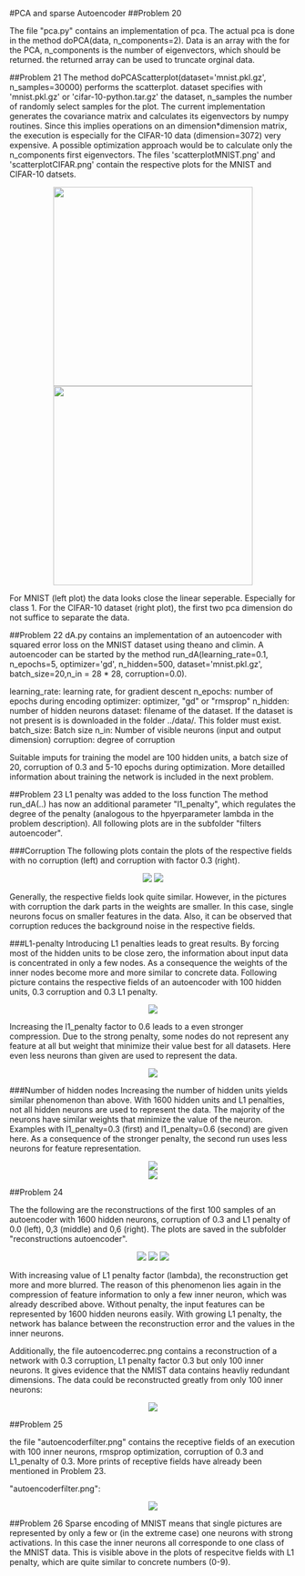 #PCA and sparse Autoencoder
##Problem 20

The file "pca.py" contains an implementation of pca. The actual pca is done in the method doPCA(data, n_components=2). Data is an array with the for the PCA, n_components is the number of eigenvectors, which should be returned. the returned array can be used to truncate orginal data.

##Problem 21
The method doPCAScatterplot(dataset='mnist.pkl.gz', n_samples=30000) performs the scatterplot. dataset specifies with 'mnist.pkl.gz' or 'cifar-10-python.tar.gz' the dataset, n_samples the number of randomly select samples for the plot. The current implementation generates the covariance matrix and calculates its eigenvectors by numpy routines. Since this implies operations on an dimension*dimension matrix, the execution is especially for the CIFAR-10 data (dimension=3072) very expensive. A possible optimization approach would be to calculate only the n_components first eigenvectors.
The files 'scatterplotMNIST.png' and 'scatterplotCIFAR.png' contain the respective plots for the MNIST and CIFAR-10 datsets.

<p align="center">
  <img src="scatterplotMNIST.png" width="350"/>
  <img src="scatterplotCIFAR.png" width="350"/>
</p>


For MNIST (left plot) the data looks close the linear seperable. Especially for class 1. For the CIFAR-10 dataset (right plot), the first two pca dimension do not suffice to separate the data.

##Problem 22
dA.py contains an implementation of an autoencoder with squared error loss on the MNIST dataset using theano and climin. A autoencoder can be started by the method run_dA(learning_rate=0.1, n_epochs=5, optimizer='gd', n_hidden=500, dataset='mnist.pkl.gz', batch_size=20,n_in = 28 * 28, corruption=0.0).

learning_rate: learning rate, for gradient descent
n_epochs: number of epochs during encoding
optimizer: optimizer, "gd" or "rmsprop"
n_hidden: number of hidden neurons
dataset: filename of the dataset. If the dataset is not present is is downloaded in the folder ../data/. This folder must exist.
batch_size: Batch size
n_in: Number of visible neurons (input and output dimension)
corruption: degree of corruption


Suitable imputs for training the model are 100 hidden units, a batch size of 20, corruption of 0.3 and 5-10 epochs during optimization. More detailled information about training the network is included in the next problem.

##Problem 23
L1 penalty was added to the loss function The method run_dA(..) has now an additional parameter "l1_penalty", which regulates the degree of the penalty (analogous to the hpyerparameter lambda in the problem description). All following plots are in the subfolder "filters autoencoder".

###Corruption
The following plots contain the plots of the respective fields with no corruption (left) and corruption with factor 0.3 (right).

<p align="center">
  <img src="filters autoencoder/filters_rmsprop n_hidden=100corruption=0.0 and l1_pen=0.0.png"/>
  <img src="filters autoencoder/filters_rmsprop n_hidden=100corruption=0.3 and l1_pen=0.0.png"/>
</p>

Generally, the respective fields look quite similar. However, in the pictures with corruption the dark parts in the weights are smaller. In this case, single neurons focus on smaller features in the data. Also, it can be observed that corruption reduces the background noise in the respective fields.

###L1-penalty
Introducing L1 penalties leads to great results. By forcing most of the hidden units to be close zero, the information about input data is concentrated in only a few nodes. As a consequence the weights of the inner nodes become more and more similar to concrete data.
Following picture contains the respective fields of an autoencoder with 100 hidden units, 0.3 corruption and 0.3 L1 penalty.

<p align="center">
  <img src="filters autoencoder/filters_rmsprop n_hidden=100corruption=0.3 and l1_pen=0.3.png"/>
</p>

Increasing the l1_penalty factor to 0.6 leads to a even stronger compression. Due to the strong penalty, some nodes do not represent any feature at all but weight that minimize their value best for all datasets. Here even less neurons than given are used to represent the data.

<p align="center">
  <img src="filters autoencoder/filters_rmsprop n_hidden=100corruption=0.3 and l1_pen=0.6.png"/>
</p>

###Number of hidden nodes
Increasing the number of hidden units yields similar phenomenon than above. With 1600 hidden units and L1 penalties, not all hidden neurons are used to represent the data. The majority of the neurons have similar weights that minimize the value of the neuron. Examples with l1_penalty=0.3 (first) and l1_penalty=0.6 (second) are given here. As a consequence of the stronger penalty, the second run uses less neurons for feature representation.

<p align="center">
  <img src="filters autoencoder/filters_rmsprop n_hidden=1600corruption=0.3 and l1_pen=0.3.png"/>
  <br/>
  <img src="filters autoencoder/filters_rmsprop n_hidden=1600corruption=0.3 and l1_pen=0.6.png"/>
</p>

##Problem 24

The the following are the reconstructions of the first 100 samples of an autoencoder with 1600 hidden neurons, corruption of 0.3 and L1 penalty of 0.0 (left), 0,3 (middle) and 0,6 (right). The plots are saved in the subfolder "reconstructions autoencoder".

<p align="center">
  <img src="reconstructions autoencoder/reconstructions of first 100_rmsprop n_hidden=1600corruption=0.3 and l1_pen=0.0.png"/>
  <img src="reconstructions autoencoder/reconstructions of first 100_rmsprop n_hidden=1600corruption=0.3 and l1_pen=0.3.png"/>
  <img src="reconstructions autoencoder/reconstructions of first 100_rmsprop n_hidden=1600corruption=0.3 and l1_pen=0.6.png"/>
</p>

With increasing value of L1 penalty factor (lambda), the reconstruction get more and more blurred. The reason of this phenomenon lies again in the compression of feature information to only a few inner neuron, which was already described above. Without penalty, the input features can be represented by 1600 hidden neurons easily. With growing L1 penalty, the network has balance between the reconstruction error and the values in the inner neurons.

Additionally, the file autoencoderrec.png contains a reconstruction of a network with 0.3 corruption, L1 penalty factor 0.3 but only 100 inner neurons. It gives evidence that the NMIST data  contains heavliy redundant dimensions. The data could be reconstructed greatly from only 100 inner neurons:

<p align="center">
  <img src="autoencoderrec.png"/>
</p>

##Problem 25

the file "autoencoderfilter.png" contains the receptive fields of an execution with 100 inner neurons, rmsprop optimization, corruption of 0.3 and L1_penalty of 0.3. More prints of receptive fields have already been mentioned in Problem 23.

"autoencoderfilter.png":
<p align="center">
  <img src="autoencoderfilter.png"/>
</p>

##Problem 26
Sparse encoding of MNIST means that single pictures are represented by only a few or (in the extreme case) one neurons with strong activations. In this case the inner neurons all corresponde to one class of the MNIST data. This is visible above in the plots of respecitve fields with L1 penalty, which are quite similar to concrete numbers (0-9).